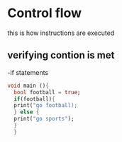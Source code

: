 # Control flow 
this is how  instructions are executed
## verifying contion is met

   -if statements 
   ```dart
   void main (){
     bool football = true;
     if(football){
     print("go football);
     } else {
     print("go sports");
     }
     }

